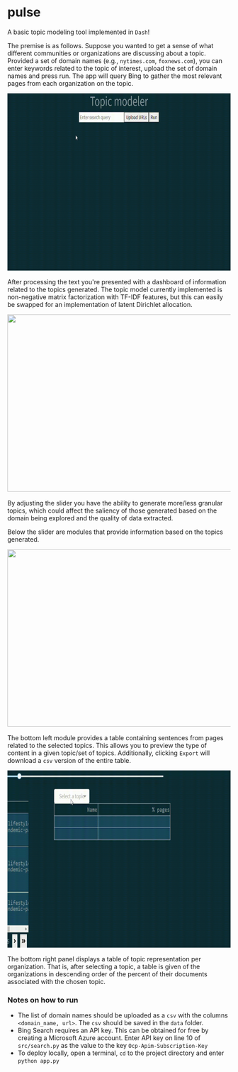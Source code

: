 # pulse

A basic topic modeling tool implemented in `Dash`!

The premise is as follows. Suppose you wanted to get a sense of what different communities or organizations are discussing about a topic. Provided a set of domain names (e.g., `nytimes.com`, `foxnews.com`), you can enter keywords related to the topic of interest, upload the set of domain names and press run. The app will query Bing to gather the most relevant pages from each organization on the topic.

<img src="readme_suppfiles/dash_search.gif" width="700" height="400"/>

After processing the text you're presented with a dashboard of information related to the topics generated. The topic model currently implemented is non-negative matrix factorization with TF-IDF features, but this can easily be swapped for an implementation of latent Dirichlet allocation.

<img src="readme_suppfiles/dash_adj_slider.gif" width="700" height="400" />

By adjusting the slider you have the ability to generate more/less granular topics, which could affect the saliency of those generated based on the domain being explored and the quality of data extracted.

Below the slider are modules that provide information based on the topics generated.

<img src="readme_suppfiles/dash_raw_text.gif" width="700" height="400" />

The bottom left module provides a table containing sentences from pages related to the selected topics. This allows you to preview the type of content in a given topic/set of topics. Additionally, clicking `Export` will download a `csv` version of the entire table.

<img src="readme_suppfiles/dash_topic_ratio.gif" width="700" height="400" />

The bottom right panel displays a table of topic representation per organization. That is, after selecting a topic, a table is given of the organizations in descending order of the percent of their documents associated with the chosen topic.


### Notes on how to run
- The list of domain names should be uploaded as a `csv` with the columns `<domain_name, url>`. The `csv` should be saved in the `data` folder.
- Bing Search requires an API key. This can be obtained for free by creating a Microsoft Azure account. Enter API key on line 10 of `src/search.py` as the value to the key `Ocp-Apim-Subscription-Key`
- To deploy locally, open a terminal, `cd` to the project directory and enter `python app.py`
